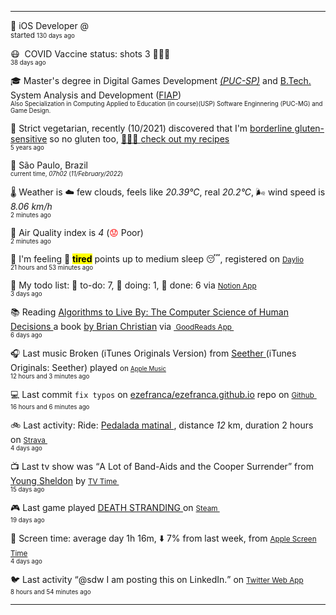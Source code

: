 
<hr/>
<p><span class="darkmode-ignore">💼&nbsp;</span><span class="itemline" id="job"><span class="new-box">iOS Developer @  &nbsp;<br/><sup> started <small class="text-muted">130 days ago </small></sup></span></span></p>
<p><span class="darkmode-ignore">😷&nbsp;</span><span class="itemline" id="vaccine"><span class="darkmode-ignore">&nbsp;</span>COVID Vaccine status: shots 3 <span class="darkmode-ignore">💉💉💉</span> &nbsp; <br/><sup><small class="text-muted">38 days ago </small></sup></span></p>
<p><span class="darkmode-ignore">🎓&nbsp;</span><span class="itemline" id="studies"><span class="new-box">Master's degree in Digital Games Development <a href="https://www.pucsp.br/pos-graduacao/mestrado-e-doutorado/desenvolvimento-de-jogos-digitais"><var>(PUC-SP)</var></a> and <a href="https://en.wikipedia.org/wiki/Bachelor_of_Technology">B.Tech.</a> System Analysis and Development (<a href="https://en.wikipedia.org/wiki/Faculdade_de_Informática_e_Administração_Paulista">FIAP</a>) &nbsp;<br/><sup><small class="text-muted">Also Specialization in Computing Applied to Education (in course)(USP) Software Enginnering (PUC-MG) and Game Design.</small></sup></span></span></p>
<p><span class="darkmode-ignore">🌱&nbsp;</span><span class="itemline" id="cousine"><span class="new-box">Strict vegetarian, recently (10/2021) discovered that I'm <a class="darkmode-ignore" href="https://pubmed.ncbi.nlm.nih.gov/11374684/">borderline gluten-sensitive</a> so no gluten too, <a class="darkmode-ignore" href="https://ezequiel.app/cousine.html"><span class="darkmode-ignore">👨🏻‍🍳 </span> check out my recipes</a>&nbsp; <br/><sup><small class="text-muted">5 years ago </small></sup></span></span></p>
<p><span class="darkmode-ignore">📍&nbsp;</span><span class="itemline" id="location" style="opacity: 1;"><span class="new-box">São Paulo, Brazil   <br/><sup><small class="text-muted"> current time, <var>07h</var><var>02</var> (<var>11/February/2022</var>)</small></sup></span></span></p>
<p><span class="darkmode-ignore">🌡&nbsp;</span><span class="itemline" id="weather"><span class="new-box">Weather is <span class="darkmode-ignore">☁️</span> few clouds, feels like <var>20.39°C</var>, real <var>20.2°C</var>, <span class="darkmode-ignore">🌬</span> wind speed is <var> 8.06 km/h</var> <br/><sup><small class="text-muted">2 minutes ago </small></sup></span></span></p>
<p><span class="darkmode-ignore">💨&nbsp;</span><span class="itemline" id="airquality"><span class="new-box">Air Quality index is <var>4</var> (<span class="darkmode-ignore" style="color: transparent; text-shadow: 0 0 0#ff0000"><span class="darkmode-ignore">😟</span></span> Poor) <br/><sup><small class="text-muted">2 minutes ago </small></sup></span></span></p>
<p><span class="darkmode-ignore">🧠&nbsp;</span><span class="itemline" id="mood"><span class="new-box">I'm feeling <span class="darkmode-ignore">🤨</span> <mark><strong>tired</strong></mark> points up to medium sleep <span class="darkmode-ignore">😴</span>, registered on <a class="darkmode-ignore" href="https://daylio.net/"><small class="darkmode-ignore">Daylio</small></a>&nbsp; <br/><sup><small class="text-muted">21 hours and 53 minutes  ago </small></sup> </span></span></p>
<p><span class="darkmode-ignore">📝&nbsp;</span><span class="itemline" id="todo" style="opacity: 1;"><span class="new-box">My todo list: <span class="darkmode-ignore">📕</span> to-do: 7, <span class="darkmode-ignore">📒</span> doing: 1, <span class="darkmode-ignore">📗</span> done: 6 via <a href="https://www.notion.so/ezefranca/"><small class="darkmode-ignore">Notion App</small></a>&nbsp; <br/><sup><small class="text-muted">3 days ago </small></sup></span></span></p>
<p><span class="darkmode-ignore">📚&nbsp;</span><span class="itemline" id="book" style="opacity: 1;"><span class="new-box">Reading <a class="darkmode-ignore" href="https://www.goodreads.com/book/show/25666050-algorithms-to-live-by"> Algorithms to Live By: The Computer Science of Human Decisions </a> a book <a class="darkmode-ignore" href="https://www.goodreads.com/author/show/4199891.Brian_Christian"> by Brian Christian</a> via <a class="darkmode-ignore" href="https://www.goodreads.com/user/show/21512585"> <small class="darkmode-ignore">&nbsp;GoodReads App&nbsp;</small></a> <br/><sup><small class="text-muted">6 days ago </small></sup></span></span></p>
<p><span class="darkmode-ignore">🎧&nbsp;</span><span class="itemline" id="lastfm" style="opacity: 1;"><span class="new-box">Last music Broken (iTunes Originals Version) from <a class="darkmode-ignore" href="https://www.last.fm/music/Seether/_/Broken+(iTunes+Originals+Version)"> Seether </a> (iTunes Originals: Seether) played <small>on <a class="darkmode-ignore" href="https://music.apple.com/profile/ezequielapp"><small class="darkmode-ignore">Apple Music</small></a></small>&nbsp; <br/><sup><small class="text-muted">12 hours and 3 minutes  ago </small></sup></span></span></p>
<p><span class="darkmode-ignore">💻&nbsp;</span><span class="itemline" id="github"><span class="new-box">Last commit <code>fix typos</code> on <a class="darkmode-ignore" href="https://github.com/ezefranca/ezefranca.github.io/commit/5e2f2ac2e27b253cde92e954d53096575e164002"> ezefranca/ezefranca.github.io</a> repo on <a class="darkmode-ignore" href="https://github.com/ezefranca/ezefranca.github.io/commit/5e2f2ac2e27b253cde92e954d53096575e164002"> <small class="darkmode-ignore">Github</small> </a>&nbsp; <br/><sup><small class="text-muted">16 hours and 6 minutes  ago </small></sup></span></span></p>
<p><span class="darkmode-ignore">🚲&nbsp;</span><span class="itemline" id="strava"><span class="new-box">Last activity: Ride: <a class="darkmode-ignore" href="https://ift.tt/UcglpAM"> Pedalada matinal </a>, distance <var>12</var> km, duration 2 hours on <a class="darkmode-ignore" href="https://ift.tt/UcglpAM"> <small class="darkmode-ignore">Strava&nbsp;</small></a> <br/><sup><small class="text-muted">4 days ago </small></sup></span></span></p>
<p><span class="darkmode-ignore">📺&nbsp;</span><span class="itemline" id="tv" style="opacity: 1;"><span class="new-box">Last tv show was <q class="markquote">A Lot of Band-Aids and the Cooper Surrender</q> from <a class="darkmode-ignore" href="https://www.tvtime.com/en/show/328724/episode/8929346 ">Young Sheldon</a> by <a class="darkmode-ignore" href="https://www.tvtime.com/en/show/328724/episode/8929346 "><small class="darkmode-ignore">TV Time </small></a>&nbsp; <br/><sup><small class="text-muted">15 days ago </small></sup></span></span></p>
<p><span class="darkmode-ignore">🎮&nbsp;</span><span class="itemline" id="steam" style="opacity: 1;"><span class="new-box">Last game played <a class="darkmode-ignore" href="https://store.steampowered.com/app/1316286541 "> DEATH STRANDING </a> on <a class="darkmode-ignore" href="https://steamcommunity.com/id/ezequielapp/ "><small class="darkmode-ignore">Steam </small></a>&nbsp;  <br/><sup><small class="text-muted">19 days ago </small></sup></span></span></p>
<p><span class="darkmode-ignore">📱&nbsp;</span><span class="itemline" id="screentime"><span class="new-box">Screen time: average day 1h 16m,  <span class="darkmode-ignore">⬇️</span> 7% from last week, from <a href="https://twitter.com/ezefranca/status/1488891719399710722"><small class="darkmode-ignore">Apple Screen Time</small></a>&nbsp; <br/><sup><small class="text-muted">4 days ago </small></sup></span></span></p>
<p><span class="darkmode-ignore">🐦&nbsp;</span><span class="itemline" id="twitter"><span class="new-box">Last activity <q class="markquote">@sdw I am posting this on LinkedIn.</q> on <a class="darkmode-ignore" href="https://twitter.com/ezefranca/status/1491942199319220232"> <small class="darkmode-ignore">Twitter Web App</small></a>&nbsp;   <br/><sup><small class="text-muted">8 hours and 54 minutes  ago </small></sup></span></span></p>
<hr/>
